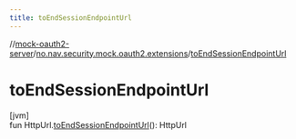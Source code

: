 ```yaml
---
title: toEndSessionEndpointUrl
---
```

//[mock-oauth2-server](../../index.html)/[no.nav.security.mock.oauth2.extensions](index.html)/[toEndSessionEndpointUrl](to-end-session-endpoint-url.html)



# toEndSessionEndpointUrl



[jvm]\
fun HttpUrl.[toEndSessionEndpointUrl](to-end-session-endpoint-url.html)(): HttpUrl




